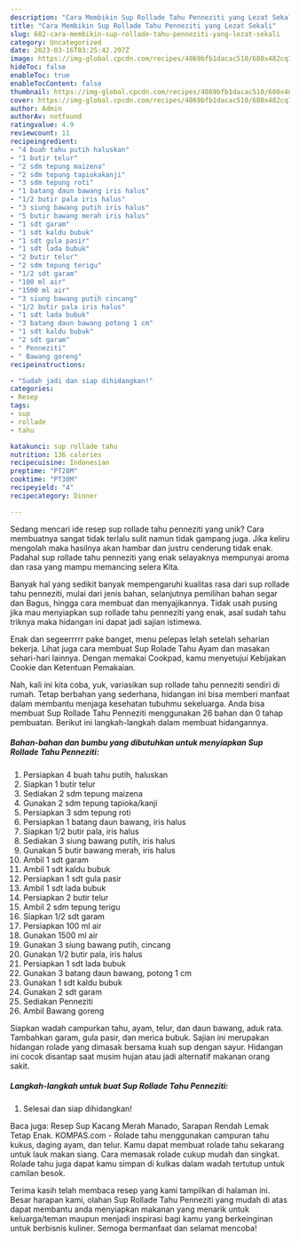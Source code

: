 ```yaml
---
description: "Cara Membikin Sup Rollade Tahu Penneziti yang Lezat Sekali"
title: "Cara Membikin Sup Rollade Tahu Penneziti yang Lezat Sekali"
slug: 682-cara-membikin-sup-rollade-tahu-penneziti-yang-lezat-sekali
category: Uncategorized
date: 2023-03-16T03:25:42.297Z
image: https://img-global.cpcdn.com/recipes/4869bfb1dacac510/680x482cq70/sup-rollade-tahu-penneziti-foto-resep-utama.jpg
hideToc: false
enableToc: true
enableTocContent: false
thumbnail: https://img-global.cpcdn.com/recipes/4869bfb1dacac510/680x482cq70/sup-rollade-tahu-penneziti-foto-resep-utama.jpg
cover: https://img-global.cpcdn.com/recipes/4869bfb1dacac510/680x482cq70/sup-rollade-tahu-penneziti-foto-resep-utama.jpg
author: Admin
authorAv: notfound
ratingvalue: 4.9
reviewcount: 11
recipeingredient:
- "4 buah tahu putih haluskan"
- "1 butir telur"
- "2 sdm tepung maizena"
- "2 sdm tepung tapiokakanji"
- "3 sdm tepung roti"
- "1 batang daun bawang iris halus"
- "1/2 butir pala iris halus"
- "3 siung bawang putih iris halus"
- "5 butir bawang merah iris halus"
- "1 sdt garam"
- "1 sdt kaldu bubuk"
- "1 sdt gula pasir"
- "1 sdt lada bubuk"
- "2 butir telur"
- "2 sdm tepung terigu"
- "1/2 sdt garam"
- "100 ml air"
- "1500 ml air"
- "3 siung bawang putih cincang"
- "1/2 butir pala iris halus"
- "1 sdt lada bubuk"
- "3 batang daun bawang potong 1 cm"
- "1 sdt kaldu bubuk"
- "2 sdt garam"
- " Penneziti"
- " Bawang goreng"
recipeinstructions:

- "Sudah jadi dan siap dihidangkan!"
categories:
- Resep
tags:
- sup
- rollade
- tahu

katakunci: sup rollade tahu 
nutrition: 136 calories
recipecuisine: Indonesian
preptime: "PT28M"
cooktime: "PT30M"
recipeyield: "4"
recipecategory: Dinner

---
```





Sedang mencari ide resep sup rollade tahu penneziti yang unik? Cara membuatnya sangat tidak terlalu sulit namun tidak gampang juga. Jika keliru mengolah maka hasilnya akan hambar dan justru cenderung tidak enak. Padahal sup rollade tahu penneziti yang enak selayaknya mempunyai aroma dan rasa yang mampu memancing selera Kita.





Banyak hal yang sedikit banyak mempengaruhi kualitas rasa dari sup rollade tahu penneziti, mulai dari jenis bahan, selanjutnya pemilihan bahan segar dan Bagus, hingga cara membuat dan menyajikannya. Tidak usah pusing jika mau menyiapkan sup rollade tahu penneziti yang enak,      asal sudah tahu triknya maka hidangan ini dapat jadi sajian istimewa.














Enak dan segeerrrrr pake banget, menu pelepas lelah setelah seharian bekerja. Lihat juga cara membuat Sup Rolade Tahu Ayam dan masakan sehari-hari lainnya. Dengan memakai Cookpad, kamu menyetujui Kebijakan Cookie dan Ketentuan Pemakaian.






Nah, kali ini kita coba, yuk, variasikan sup rollade tahu penneziti sendiri di rumah. Tetap berbahan yang sederhana, hidangan ini bisa memberi manfaat dalam membantu menjaga kesehatan tubuhmu sekeluarga. Anda bisa membuat Sup Rollade Tahu Penneziti menggunakan 26 bahan dan 0 tahap pembuatan. Berikut ini langkah-langkah dalam membuat hidangannya.

<!--inarticleads1-->

##### Bahan-bahan dan bumbu yang dibutuhkan untuk menyiapkan Sup Rollade Tahu Penneziti:

1. Persiapkan 4 buah tahu putih, haluskan
1. Siapkan 1 butir telur
1. Sediakan 2 sdm tepung maizena
1. Gunakan 2 sdm tepung tapioka/kanji
1. Persiapkan 3 sdm tepung roti
1. Persiapkan 1 batang daun bawang, iris halus
1. Siapkan 1/2 butir pala, iris halus
1. Sediakan 3 siung bawang putih, iris halus
1. Gunakan 5 butir bawang merah, iris halus
1. Ambil 1 sdt garam
1. Ambil 1 sdt kaldu bubuk
1. Persiapkan 1 sdt gula pasir
1. Ambil 1 sdt lada bubuk
1. Persiapkan 2 butir telur
1. Ambil 2 sdm tepung terigu
1. Siapkan 1/2 sdt garam
1. Persiapkan 100 ml air
1. Gunakan 1500 ml air
1. Gunakan 3 siung bawang putih, cincang
1. Gunakan 1/2 butir pala, iris halus
1. Persiapkan 1 sdt lada bubuk
1. Gunakan 3 batang daun bawang, potong 1 cm
1. Gunakan 1 sdt kaldu bubuk
1. Gunakan 2 sdt garam
1. Sediakan  Penneziti
1. Ambil  Bawang goreng


Siapkan wadah campurkan tahu, ayam, telur, dan daun bawang, aduk rata. Tambahkan garam, gula pasir, dan merica bubuk. Sajian ini merupakan hidangan rolade yang dimasak bersama kuah sup dengan sayur. Hidangan ini cocok disantap saat musim hujan atau jadi alternatif makanan orang sakit. 

<!--inarticleads2-->

##### Langkah-langkah untuk buat Sup Rollade Tahu Penneziti:


1. Selesai dan siap dihidangkan!

Baca juga: Resep Sup Kacang Merah Manado, Sarapan Rendah Lemak Tetap Enak. KOMPAS.com - Rolade tahu menggunakan campuran tahu kukus, daging ayam, dan telur. Kamu dapat membuat rolade tahu sekarang untuk lauk makan siang. Cara memasak rolade cukup mudah dan singkat. Rolade tahu juga dapat kamu simpan di kulkas dalam wadah tertutup untuk camilan besok. 

Terima kasih telah membaca resep yang kami tampilkan di halaman ini. Besar harapan kami, olahan Sup Rollade Tahu Penneziti yang mudah di atas dapat membantu anda menyiapkan makanan yang menarik untuk keluarga/teman maupun menjadi inspirasi bagi kamu yang berkeinginan untuk berbisnis kuliner. Semoga bermanfaat dan selamat mencoba!
